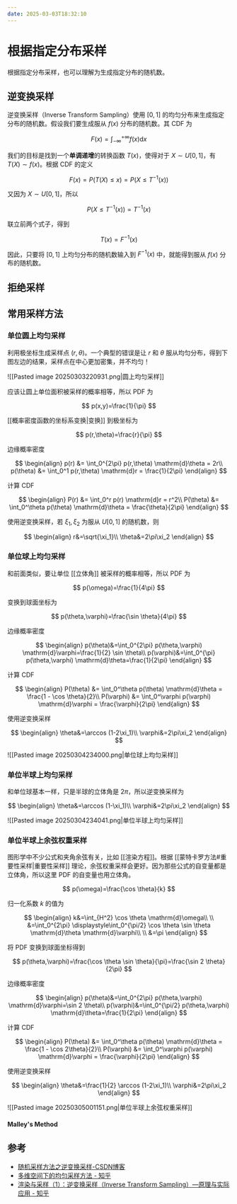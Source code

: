 ```yaml
---
date: 2025-03-03T18:32:10
---
```


# 根据指定分布采样

根据指定分布采样，也可以理解为生成指定分布的随机数。

## 逆变换采样

逆变换采样（Inverse Transform Sampling）使用 $[0,1]$ 的均匀分布来生成指定分布的随机数。假设我们要生成服从 $f(x)$ 分布的随机数。其 CDF 为

$$
F(x)=\int_{-\infty}^{+\infty} f(x) \mathrm{d}x
$$

我们的目标是找到一个**单调递增**的转换函数 $T(x)$，使得对于 $X \sim U[0,1]$，有 $T(X) \sim f(x)$。根据 CDF 的定义

$$
F(x)=P(T(X) \le x)=P(X \le T^{-1}(x))
$$

又因为 $X \sim U[0,1]$，所以

$$
P(X \le T^{-1}(x))=T^{-1}(x)
$$

联立前两个式子，得到

$$
T(x)=F^{-1}(x)
$$

因此，只要将 $[0,1]$ 上均匀分布的随机数输入到 $F^{-1}(x)$ 中，就能得到服从 $f(x)$ 分布的随机数。

## 拒绝采样

## 常用采样方法

### 单位圆上均匀采样

利用极坐标生成采样点 $(r,\theta)$。一个典型的错误是让 $r$ 和 $\theta$ 服从均匀分布，得到下图左边的结果，采样点在中心更加密集，并不均匀！

![[Pasted image 20250303220931.png|圆上均匀采样]]

应该让圆上单位面积被采样的概率相等，所以 PDF 为

$$
p(x,y)=\frac{1}{\pi}
$$

[[概率密度函数的坐标系变换|变换]] 到极坐标为

$$
p(r,\theta)=\frac{r}{\pi}
$$

边缘概率密度

$$
\begin{align}
p(r) &= \int_0^{2\pi} p(r,\theta) \mathrm{d}\theta = 2r\\
p(\theta) &= \int_0^1 p(r,\theta) \mathrm{d}r = \frac{1}{2\pi}
\end{align}
$$

计算 CDF

$$
\begin{align}
P(r) &= \int_0^r p(r) \mathrm{d}r = r^2\\
P(\theta) &= \int_0^\theta p(\theta) \mathrm{d}\theta = \frac{\theta}{2\pi}
\end{align}
$$

使用逆变换采样，若 $\xi_1,\xi_2$ 为服从 $U[0,1]$ 的随机数，则

$$
\begin{align}
r&=\sqrt{\xi_1}\\
\theta&=2\pi\xi_2
\end{align}
$$

### 单位球上均匀采样

和前面类似，要让单位 [[立体角]] 被采样的概率相等，所以 PDF 为

$$
p(\omega)=\frac{1}{4\pi}
$$

变换到球面坐标为

$$
p(\theta,\varphi)=\frac{\sin \theta}{4\pi}
$$

边缘概率密度

$$
\begin{align}
p(\theta)&=\int_0^{2\pi} p(\theta,\varphi) \mathrm{d}\varphi=\frac{1}{2} \sin \theta\\
p(\varphi)&=\int_0^{\pi} p(\theta,\varphi) \mathrm{d}\theta=\frac{1}{2\pi}
\end{align}
$$

计算 CDF

$$
\begin{align}
P(\theta) &= \int_0^\theta p(\theta) \mathrm{d}\theta = \frac{1 - \cos \theta}{2}\\
P(\varphi) &= \int_0^\varphi p(\varphi) \mathrm{d}\varphi = \frac{\varphi}{2\pi}
\end{align}
$$

使用逆变换采样

$$
\begin{align}
\theta&=\arccos (1-2\xi_1)\\
\varphi&=2\pi\xi_2
\end{align}
$$

![[Pasted image 20250304234000.png|单位球上均匀采样]]

### 单位半球上均匀采样

和单位球基本一样，只是半球的立体角是 $2\pi$，所以逆变换采样为

$$
\begin{align}
\theta&=\arccos (1-\xi_1)\\
\varphi&=2\pi\xi_2
\end{align}
$$

![[Pasted image 20250304234041.png|单位半球上均匀采样]]

### 单位半球上余弦权重采样

图形学中不少公式和夹角余弦有关，比如 [[渲染方程]]。根据 [[蒙特卡罗方法#重要性采样|重要性采样]] 理论，余弦权重采样会更好。因为那些公式的自变量都是立体角，所以这里 PDF 的自变量也用立体角。

$$
p(\omega)=\frac{\cos \theta}{k}
$$

归一化系数 $k$ 的值为

$$
\begin{align}
k&=\int_{H^2} \cos \theta \mathrm{d}\omega\\
\\
&=\int_0^{2\pi} \displaystyle\int_0^{\pi/2} \cos \theta \sin \theta \mathrm{d}\theta \mathrm{d}\varphi\\
\\
&=\pi
\end{align}
$$

将 PDF 变换到球面坐标得到

$$
p(\theta,\varphi)=\frac{\cos \theta \sin \theta}{\pi}=\frac{\sin 2 \theta}{2\pi}
$$

边缘概率密度

$$
\begin{align}
p(\theta)&=\int_0^{2\pi} p(\theta,\varphi) \mathrm{d}\varphi=\sin 2 \theta\\
p(\varphi)&=\int_0^{\pi/2} p(\theta,\varphi) \mathrm{d}\theta=\frac{1}{2\pi}
\end{align}
$$

计算 CDF

$$
\begin{align}
P(\theta) &= \int_0^\theta p(\theta) \mathrm{d}\theta = \frac{1 - \cos 2\theta}{2}\\
P(\varphi) &= \int_0^\varphi p(\varphi) \mathrm{d}\varphi = \frac{\varphi}{2\pi}
\end{align}
$$

使用逆变换采样

$$
\begin{align}
\theta&=\frac{1}{2} \arccos (1-2\xi_1)\\
\varphi&=2\pi\xi_2
\end{align}
$$

![[Pasted image 20250305001151.png|单位半球上余弦权重采样]]

#### Malley's Method

## 参考

- [随机采样方法之逆变换采样-CSDN博客](https://blog.csdn.net/u011426016/article/details/143351773)
- [多维空间下的均匀采样方法 - 知乎](https://zhuanlan.zhihu.com/p/552773776)
- [渲染与采样（1）：逆变换采样（Inverse Transform Sampling）—原理与实际应用 - 知乎](https://zhuanlan.zhihu.com/p/622443806)
